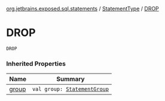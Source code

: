 [org.jetbrains.exposed.sql.statements](../index.md) / [StatementType](index.md) / [DROP](.)

# DROP

`DROP`

### Inherited Properties

| Name | Summary |
|---|---|
| [group](group.md) | `val group: `[`StatementGroup`](../-statement-group/index.md) |
